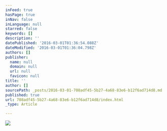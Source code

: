```yaml
---
inFeed: true
hasPage: true
inNav: false
inLanguage: null
starred: false
keywords: []
description: ''
datePublished: '2016-03-01T01:36:54.088Z'
dateModified: '2016-03-01T01:36:04.798Z'
authors: []
publisher:
  name: null
  domain: null
  url: null
  favicon: null
title: ''
author: []
sourcePath: _posts/2016-03-01-708adf45-5b27-4a68-83e6-b12f6ad714d8.md
published: true
url: 708adf45-5b27-4a68-83e6-b12f6ad714d8/index.html
_type: Article

---
```

![](https://the-grid-user-content.s3-us-west-2.amazonaws.com/87a625d3-8f77-4f4a-ae36-4d46a395e0b7.jpg)